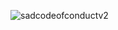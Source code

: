 ![sadcodeofconductv2](https://github.com/MMadejsza/Architecture_and_Design-_--_Coursework/assets/94644679/5a494e6f-1458-469f-b596-7cadb06967d8)
